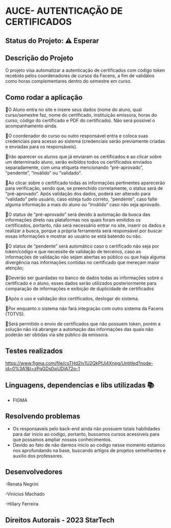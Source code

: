 # AUCE- AUTENTICAÇÃO DE CERTIFICADOS
## Status do Projeto: ⚠️ Esperar 
## Descrição do Projeto
O projeto visa automatizar a autenticação de certificados com código
token recebido pelos coordenadores de cursos da Facens, a fim de validálos como horas complementares dentro do semestre em curso.
## Como rodar a aplicação
🔹O Aluno entra no site e insere seus dados (nome do aluno, qual curso/semestre faz, nome do certificado, instituição emissora, horas do curso, código do certificado e PDF do certificado). Não será possível o acompanhamento ainda. 

🔹O coordenador do curso ou outro responsável entra e coloca suas credenciais para acesso ao sistema (credenciais serão previamente criadas e enviadas para os responsáveis). 

🔹Irão aparecer os alunos que já enviaram os certificados e ao clicar sobre um determinado aluno, serão exibidos todos os certificados enviados separadamente, com uma etiqueta mencionando “pré-aprovado”, “pendente”, “inválido” ou “validado".

🔹Ao clicar sobre o certificado todas as informações pertinentes aparecerão para verificação, sendo que, se preenchido corretamente, o status será de “pré-aprovado”.  Após validação dos dados, poderá ser alterado para “validado” pelo usuário, caso esteja tudo correto, “pendente”, caso falte alguma informação a mais do aluno ou “inválido” caso não seja aprovado. 

🔹O status de “pré-aprovado” será devido à automação da busca das informações direto nas plataformas nos quais foram emitidos os certificados, portanto, não será necessário entrar no site, inserir os dados e realizar a busca, porque a própria ferramenta será responsável por buscar essas informações e mostrar ao usuário se está batendo ou não. 

🔹O status de “pendente” será automático caso o certificado não seja por token/código e que necessite de validação de terceiros, caso as informações de validação não sejam abertas ao público ou que haja alguma divergência nas informações contidas no certificado que mereçam maior atenção; 

🔹Deverão ser guardadas no banco de dados todas as informações sobre o certificado e o aluno, esses dados serão utilizados posteriormente para comparação de informações e exibição de duplicidade de certificados

🔹Após o uso e validação dos certificados, deslogar do sistema.

🔹Por enquanto o sistema não fará integração com outro sistema da Facens (TOTVS).

🔹Será permitido o envio de certificados que não possuem token, porém a solução não irá abranger a automação das informações das quais não poderão ser obtidas via site público da emissora.

## Testes realizados
https://www.figma.com/file/csTHd2Iv1U2QkPfJi4Xnpg/Untitled?node-id=0%3A1&t=zPqGDs0sjUDiA72o-1

## Linguagens, dependencias e libs utilizadas 📚
- FIGMA 

## Resolvendo problemas 
- Os responsaveis pelo back-end ainda não possuem totais habilidades para dar inicio ao codigo, portanto, buscamos cursos acessiveis para que possamos ampliar nossos conhecimentos.
- Devido ao fato de não darmos inicio ao codigo nesse momento estamos nos aprofundando na base, buscando artigos de projetos semelhantes e auxilio dos professores.

## Desenvolvedores
-Renata Negrini

-Vinicius Machado

-Hillary Ferreira

## Direitos Autorais - 2023 StarTech
